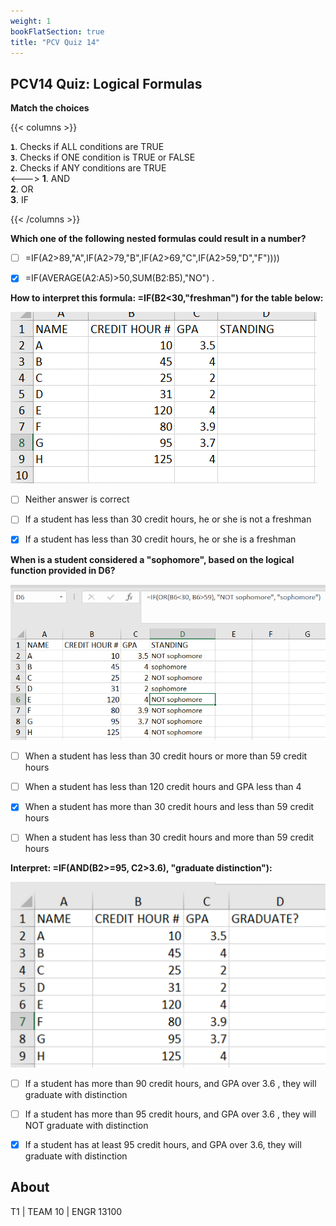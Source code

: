 ```yaml
---
weight: 1
bookFlatSection: true
title: "PCV Quiz 14"
---
```


## PCV14 Quiz: Logical Formulas

**Match the choices**

{{< columns >}}

**`1`**. Checks if ALL conditions are TRUE  
**`3`**. Checks if ONE condition is TRUE or FALSE  
**`2`**. Checks if ANY conditions are TRUE  
<--->
**1**. AND  
**2**. OR  
**3**. IF  

{{< /columns >}}

**Which one of the following nested formulas could result in a number?**

- [ ] =IF(A2>89,"A",IF(A2>79,"B",IF(A2>69,"C",IF(A2>59,"D","F")))) 

- [x] =IF(AVERAGE(A2:A5)>50,SUM(B2:B5),"NO") .

**How to interpret this formula: =IF(B2<30,"freshman") for the table below:**

![Functions1.png](https://github.com/Yejia995/t1.shizuku.host/raw/main/content.en/docs/Quiz/Pre-Class%20Videos/Functions1.png)

- [ ] Neither answer is correct

- [ ] If a student has less than 30 credit hours, he or she is not a freshman

- [x] If a student has less than 30 credit hours, he or she is a freshman

**When is a student considered a "sophomore", based on the logical function provided in D6?**

![Functions2.png](https://github.com/Yejia995/t1.shizuku.host/raw/main/content.en/docs/Quiz/Pre-Class%20Videos/Functions2.png)

- [ ] When a student has less than 30 credit hours or more than 59 credit hours 

- [ ] When a student has less than 120 credit hours and GPA less than 4 

- [x] When a student has more than 30 credit hours and less than 59 credit hours 

- [ ] When a student has less than 30 credit hours and more than 59 credit hours

**Interpret: =IF(AND(B2>=95, C2>3.6), "graduate distinction"):**

![Functions3.png](https://github.com/Yejia995/t1.shizuku.host/raw/main/content.en/docs/Quiz/Pre-Class%20Videos/Functions3.png)

- [ ] If a student has more than 90 credit hours, and GPA over 3.6 , they will graduate with distinction

- [ ] If a student has more than 95 credit hours, and GPA over 3.6 , they will NOT graduate with distinction 

- [x] If a student has at least 95 credit hours, and GPA over 3.6, they will graduate with distinction

## About

T1 | TEAM 10 | ENGR 13100